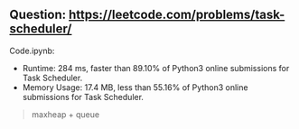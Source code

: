 ## Question: https://leetcode.com/problems/task-scheduler/

Code.ipynb:
* Runtime: 284 ms, faster than 89.10% of Python3 online submissions for Task Scheduler.
* Memory Usage: 17.4 MB, less than 55.16% of Python3 online submissions for Task Scheduler.
> maxheap + queue
